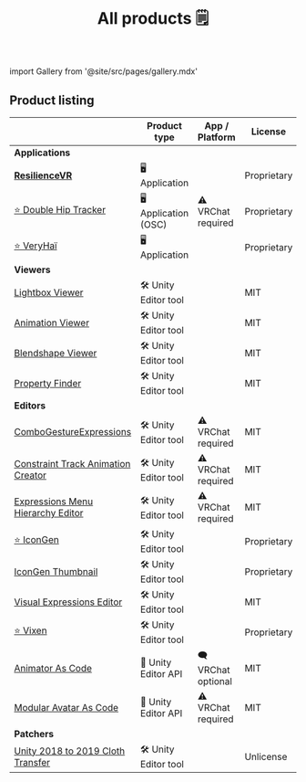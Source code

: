 ﻿---
title: All products 🗒️
sidebar_position: 1
hide_table_of_contents: true
hide_title: true
description: Documentation and gallery of Haï's tools and apps
---

import Gallery from '@site/src/pages/gallery.mdx'

<Gallery />

## Product listing

|                                                                                     | Product type          | App / Platform      | License     | Booth                                          |
|-------------------------------------------------------------------------------------|-----------------------|---------------------|-------------|------------------------------------------------|
| **Applications**                                                                    |                       |                     |             |                                                |
| [**ResilienceVR**](./resilience)                                                    | 🖥️ Application       |                     | Proprietary |                                                |
| [⭐ Double Hip Tracker](./products/double-hip-tracker)                               | 🖥️ Application (OSC) | ⚠️ VRChat required  | Proprietary |                                                |
| [⭐ VeryHaï](./products/very-h)                                                      | 🖥️️ Application      |                     | Proprietary |                                                |
| **Viewers**                                                                         |                       |                     |             |                                                |
| [Lightbox Viewer](./products/lightbox-viewer)                                       | 🛠️ Unity Editor tool |                     | MIT         | [Booth](https://hai-vr.booth.pm/items/3870813) |
| [Animation Viewer](./products/animation-viewer)                                     | 🛠️ Unity Editor tool |                     | MIT         | [Booth](https://hai-vr.booth.pm/items/3625699) |
| [Blendshape Viewer](./products/blendshape-viewer)                                   | 🛠️ Unity Editor tool |                     | MIT         | [Booth](https://hai-vr.booth.pm/items/3582541) |
| [Property Finder](./products/property-finder)                                       | 🛠️ Unity Editor tool |                     | MIT         |                                                |
| **Editors**                                                                         |                       |                     |             |                                                |
| [ComboGestureExpressions](./products/combo-gesture-expressions)                     | 🛠️ Unity Editor tool | ⚠️ VRChat required  | MIT         | [Booth](https://hai-vr.booth.pm/items/2219616) |
| [Constraint Track Animation Creator](./products/constraint-track-animation-creator) | 🛠️ Unity Editor tool | ⚠️ VRChat required  | MIT         | [Booth](https://hai-vr.booth.pm/items/3532857) |
| [Expressions Menu Hierarchy Editor](./products/expressions-menu-hierarchy-editor)   | 🛠️ Unity Editor tool | ⚠️ VRChat required  | MIT         | [Booth](https://hai-vr.booth.pm/items/3696355) |
| [⭐ IconGen](./products/icon-gen)                                                    | 🛠️ Unity Editor tool |                     | Proprietary |                                                |
| [IconGen Thumbnail](./products/icon-gen#capture-thumbnails-for-vrchat-in-play-mode) | 🛠️ Unity Editor tool |                     | Proprietary | [Booth](https://hai-vr.booth.pm/items/5092126) |
| [Visual Expressions Editor](./products/visual-expressions-editor)                   | 🛠️ Unity Editor tool |                     | MIT         | [Booth](https://hai-vr.booth.pm/items/3708550) |
| [⭐ Vixen](./products/vixen)                                                         | 🛠️ Unity Editor tool |                     | Proprietary |                                                |
| [Animator As Code](./products/animator-as-code)                                     | 📐 Unity Editor API   | 🗨️ VRChat optional | MIT         |                                                |
| [Modular Avatar As Code](./products/animator-as-code/functions/modular-avatar)      | 📐 Unity Editor API   | ⚠️ VRChat required  | MIT         |                                                |
| **Patchers**                                                                        |                       |                     |             |                                                |
| [Unity 2018 to 2019 Cloth Transfer](./products/cloth-transfer)                      | 🛠️ Unity Editor tool |                     | Unlicense   | [Booth](https://hai-vr.booth.pm/items/3136328) |
